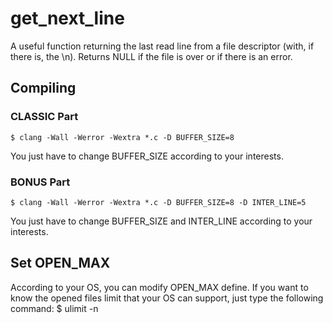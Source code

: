 # get_next_line

A useful function returning the last read line from a file descriptor (with, if there is, the \n).
Returns NULL if the file is over or if there is an error.

## Compiling

### CLASSIC Part

	$ clang -Wall -Werror -Wextra *.c -D BUFFER_SIZE=8
You just have to change BUFFER_SIZE according to your interests.

### BONUS Part

	$ clang -Wall -Werror -Wextra *.c -D BUFFER_SIZE=8 -D INTER_LINE=5
You just have to change BUFFER_SIZE and INTER_LINE according to your interests.

## Set OPEN_MAX

According to your OS, you can modify OPEN_MAX define.
If you want to know the opened files limit that your OS can support,
just type the following command:
	$ ulimit -n
